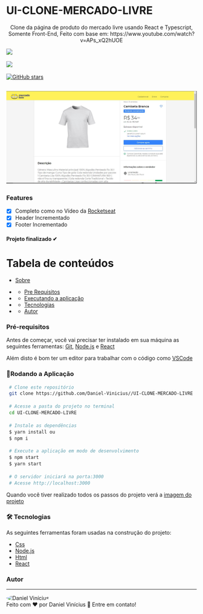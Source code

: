  <h1>UI-CLONE-MERCADO-LIVRE </h1>
 
 <p id="sobre" align="center">
Clone da página de produto do mercado livre usando React e Typescript, Somente Front-End, Feito com base em: https://www.youtube.com/watch?v=APs_xQ2hUOE

![](https://img.shields.io/badge/license-MIT-green)

![](https://img.shields.io/badge/languege-Portuguese-yellow)

[![GitHub stars](https://img.shields.io/github/stars/Daniel-Vinicius/Webepack?color=FFF300&style=social)](https://github.com/Daniel-Vinicius/UI-CLONE-MERCADO-LIVRE/stargazers)


<h2 align="center">  <img alt="Imagem do Projeto" id="imagem" title="#Projeto" src="https://github.com/Daniel-Vinicius/UI-CLONE-MERCADO-LIVRE/blob/master/.github/Imagem.JPG" />  </h2>

### Features 
- [x] Completo como no Vídeo da <a href="https://rocketseat.com.br">Rocketseat</a>
- [x] Header Incrementado
- [x] Footer Incrementado

<h4  align="left">
Projeto finalizado ✔
</h4>

Tabela de conteúdos 
================= 
<!--ts-->
 * [Sobre](#sobre) 
 
  *  * [Pre Requisitos](#pre-requisitos)
 *  * [Executando a aplicação](#rodando)
 * * [Tecnologias](#tecnologias)
 *  * [Autor](#autor)
 <!--te-->
 
 
###  Pré-requisitos<a id="pre-requisitos"></a>

Antes de começar, você vai precisar ter instalado em sua máquina as seguintes ferramentas:
 [Git](https://git-scm.com/),
 [Node.js](https://nodejs.org/pt-br/) e 
 [ React](https://reactjs.org/)
 
 Além disto é bom ter um editor para trabalhar com o código como [VSCode](https://code.visualstudio.com/)
 
   ### 🎲Rodando a Aplicação<a id="rodando"></a>
   
````bash 
 # Clone este repositório
 git clone https://github.com/Daniel-Vinicius//UI-CLONE-MERCADO-LIVRE
 
 # Acesse a pasta do projeto no terminal
 cd UI-CLONE-MERCADO-LIVRE
 
 # Instale as dependências
 $ yarn install ou
 $ npm i 
 
 # Execute a aplicação em modo de desenvolvimento
 $ npm start 
 $ yarn start
 
 # O servidor iniciará na porta:3000
 # Acesse http://localhost:3000
 ````
<p> Quando você tiver realizado todos os passos do projeto verá a  <a href="#imagem" >imagem do projeto</a> </p>

### 🛠 Tecnologias<a id="tecnologias"></a>
 As seguintes ferramentas foram usadas na construção do projeto:
 
  - [Css](https://developer.mozilla.org/pt-BR/docs/Web/CSS) 
  - [Node.js](https://nodejs.org/pt-br/) 
  - [Html](https://developer.mozilla.org/pt-BR/docs/Web/HTML)
  - [React](https://reactjs.org/)


### Autor <a id="autor"> </a>

---
<a href="https://github.com/Daniel-Vinicius" style="text-decoration: none;">
<img style="border-radius: 50%;" src="https://avatars3.githubusercontent.com/u/66279500?s=460&u=2978b74f2bfcfec553cdd62c2cf15a0eca6652a3&v=4" width="100px;"  alt="Daniel Vinícius"/>

<br />
<span> Feito com ❤️ por Daniel Vinícius 👋 Entre em contato! </span> 
</a> 
